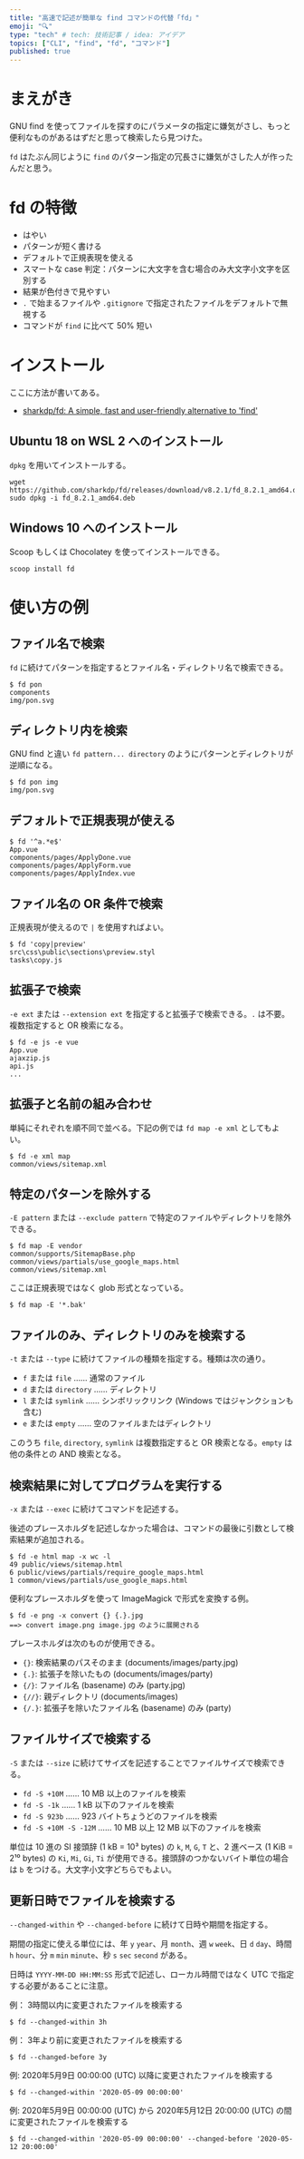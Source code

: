 ```yaml
---
title: "高速で記述が簡単な find コマンドの代替「fd」"
emoji: "🔍"
type: "tech" # tech: 技術記事 / idea: アイデア
topics: ["CLI", "find", "fd", "コマンド"]
published: true
---
```


# まえがき

GNU find を使ってファイルを探すのにパラメータの指定に嫌気がさし、もっと便利なものがあるはずだと思って検索したら見つけた。

`fd` はたぶん同じように `find` のパターン指定の冗長さに嫌気がさした人が作ったんだと思う。

# fd の特徴

- はやい
- パターンが短く書ける
- デフォルトで正規表現を使える
- スマートな case 判定：パターンに大文字を含む場合のみ大文字小文字を区別する
- 結果が色付きで見やすい
- `.` で始まるファイルや `.gitignore` で指定されたファイルをデフォルトで無視する
- コマンドが `find` に比べて 50% 短い

# インストール

ここに方法が書いてある。

- [sharkdp/fd: A simple, fast and user-friendly alternative to 'find'](https://github.com/sharkdp/fd)

## Ubuntu 18 on WSL 2 へのインストール

`dpkg` を用いてインストールする。

```shell-session
wget https://github.com/sharkdp/fd/releases/download/v8.2.1/fd_8.2.1_amd64.deb
sudo dpkg -i fd_8.2.1_amd64.deb
```

## Windows 10 へのインストール

Scoop もしくは Chocolatey を使ってインストールできる。

```shell-session
scoop install fd
```

# 使い方の例

## ファイル名で検索

`fd` に続けてパターンを指定するとファイル名・ディレクトリ名で検索できる。

```shell-session
$ fd pon
components
img/pon.svg
```

## ディレクトリ内を検索

GNU find と違い `fd pattern... directory` のようにパターンとディレクトリが逆順になる。

```shell-session
$ fd pon img
img/pon.svg
```

## デフォルトで正規表現が使える

```shell-session
$ fd '^a.*e$'
App.vue
components/pages/ApplyDone.vue
components/pages/ApplyForm.vue
components/pages/ApplyIndex.vue
```

## ファイル名の OR 条件で検索

正規表現が使えるので `|` を使用すればよい。

```shell-session
$ fd 'copy|preview'
src\css\public\sections\preview.styl
tasks\copy.js
```

## 拡張子で検索

`-e ext` または `--extension ext` を指定すると拡張子で検索できる。`.` は不要。複数指定すると OR 検索になる。

```shell-session
$ fd -e js -e vue
App.vue
ajaxzip.js
api.js
...
```

## 拡張子と名前の組み合わせ

単純にそれぞれを順不同で並べる。下記の例では `fd map -e xml` としてもよい。

```shell-session
$ fd -e xml map
common/views/sitemap.xml
```

## 特定のパターンを除外する

`-E pattern` または `--exclude pattern` で特定のファイルやディレクトリを除外できる。

```shell-session
$ fd map -E vendor
common/supports/SitemapBase.php
common/views/partials/use_google_maps.html
common/views/sitemap.xml
```

ここは正規表現ではなく glob 形式となっている。

```shell-session
$ fd map -E '*.bak'
```

## ファイルのみ、ディレクトリのみを検索する

`-t` または `--type` に続けてファイルの種類を指定する。種類は次の通り。

- `f` または `file` …… 通常のファイル
- `d` または `directory` …… ディレクトリ
- `l` または `symlink` …… シンボリックリンク (Windows ではジャンクションも含む)
- `e` または `empty` …… 空のファイルまたはディレクトリ

このうち `file`, `directory`, `symlink` は複数指定すると OR 検索となる。`empty` は他の条件との AND 検索となる。

## 検索結果に対してプログラムを実行する

`-x` または `--exec` に続けてコマンドを記述する。

後述のプレースホルダを記述しなかった場合は、コマンドの最後に引数として検索結果が追加される。

```shell-session
$ fd -e html map -x wc -l
49 public/views/sitemap.html
6 public/views/partials/require_google_maps.html
1 common/views/partials/use_google_maps.html
```

便利なプレースホルダを使って ImageMagick で形式を変換する例。

```shell-session
$ fd -e png -x convert {} {.}.jpg
==> convert image.png image.jpg のように展開される
```

プレースホルダは次のものが使用できる。

- `{}`: 検索結果のパスそのまま (documents/images/party.jpg)
- `{.}`: 拡張子を除いたもの (documents/images/party)
- `{/}`: ファイル名 (basename) のみ (party.jpg)
- `{//}`: 親ディレクトリ (documents/images)
- `{/.}`: 拡張子を除いたファイル名 (basename) のみ (party)

## ファイルサイズで検索する

`-S` または `--size` に続けてサイズを記述することでファイルサイズで検索できる。

- `fd -S +10M` …… 10 MB 以上のファイルを検索
- `fd -S -1k` …… 1 kB 以下のファイルを検索
- `fd -S 923b` …… 923 バイトちょうどのファイルを検索
- `fd -S +10M -S -12M` …… 10 MB 以上 12 MB 以下のファイルを検索

単位は 10 進の SI 接頭辞 (1 kB = 10³ bytes) の `k`, `M`, `G`, `T` と、2 進ベース (1 KiB = 2¹⁰ bytes) の `Ki`, `Mi`, `Gi`, `Ti` が使用できる。接頭辞のつかないバイト単位の場合は `b` をつける。大文字小文字どちらでもよい。

## 更新日時でファイルを検索する

`--changed-within` や `--changed-before` に続けて日時や期間を指定する。

期間の指定に使える単位には、年 `y` `year`、月 `month`、週 `w` `week`、日 `d` `day`、時間 `h` `hour`、分 `m` `min` `minute`、秒 `s` `sec` `second` がある。

日時は `YYYY-MM-DD HH:MM:SS` 形式で記述し、ローカル時間ではなく UTC で指定する必要があることに注意。

例： 3時間以内に変更されたファイルを検索する

```shell-session
$ fd --changed-within 3h
```

例： 3年より前に変更されたファイルを検索する

```shell-session
$ fd --changed-before 3y
```

例: 2020年5月9日 00:00:00 (UTC) 以降に変更されたファイルを検索する

```shell-session
$ fd --changed-within '2020-05-09 00:00:00'
```

例: 2020年5月9日 00:00:00 (UTC) から 2020年5月12日 20:00:00 (UTC) の間に変更されたファイルを検索する

```shell-session
$ fd --changed-within '2020-05-09 00:00:00' --changed-before '2020-05-12 20:00:00'
```
